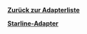 [**Zurück zur Adapterliste**](/adapterref/adapterliste.md)

[**Starline-Adapter**](/adapterref/docs/iobroker.starline/de/README.md)